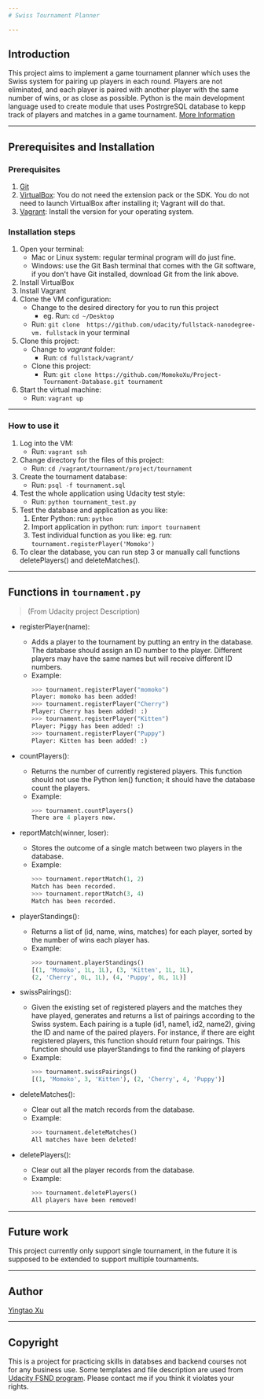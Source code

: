 ```yaml
---
# Swiss Tournament Planner

---
```


## Introduction
This project aims to implement a game tournament planner which uses the Swiss system for pairing up players in each round. Players are not eliminated, and each player is paired with another player with the same number of wins, or as close as possible.
Python is the main development language used to create module that uses PostrgreSQL database to kepp track of players and matches in a game tournament. [More Information](https://docs.google.com/document/d/16IgOm4XprTaKxAa8w02y028oBECOoB1EI1ReddADEeY/pub?embedded=true)

---

## Prerequisites and Installation
### Prerequisites
1. [Git](https://git-scm.com/doc)
2. [VirtualBox](https://classroom.udacity.com/nanodegrees/nd004/parts/af045689-1d81-46e7-8a3b-ad05de1142ce/modules/353202897075460/lessons/3423258756/concepts/14c72fe3-e3fe-4959-9c4b-467cf5b7c3a0): You do not need the extension pack or the SDK. You do not need to launch VirtualBox after installing it; Vagrant will do that.
3. [Vagrant](https://www.vagrantup.com/):  Install the version for your operating system.

### Installation steps
1. Open your terminal:
    * Mac or Linux system: regular terminal program will do just fine.
    * Windows: use the Git Bash terminal that comes with the Git software, if you don't have Git installed, download Git from the link above.
2.  Install VirtualBox
3.  Install Vagrant
4.  Clone the VM configuration:
    * Change to the desired directory for you to run this project
        *  eg. Run: `cd ~/Desktop`
    * Run: `git clone  https://github.com/udacity/fullstack-nanodegree-vm. fullstack` in your terminal
5.  Clone this project:
    * Change to *vagrant* folder:
        * Run: `cd fullstack/vagrant/`
    * Clone this project:
        * Run: `git clone https://github.com/MomokoXu/Project-Tournament-Database.git tournament`
6. Start the virtual machine:
    * Run: `vagrant up`
---
### How to use it
1. Log into the VM:
    * Run:  `vagrant ssh`
2. Change directory for the files of this project:
    * Run: `cd /vagrant/tournament/project/tournament`
3. Create the tournament database:
    * Run: `psql -f tournament.sql`
4. Test the whole application using Udacity test style:
    * Run: `python tournament_test.py`
5. Test the database and application as you like:
    1. Enter Python: run: `python`
    2. Import application in python: run: `import tournament`
    3. Test individual function as you like: eg. run: `tournament.registerPlayer('Momoko')`
6. To clear the database, you can run step 3 or manually call functions deletePlayers() and deleteMatches().

---

## Functions in ```tournament.py```
> (From Udacity project Description)
* registerPlayer(name):
    * Adds a player to the tournament by putting an entry in the database. The database should assign an ID number to the player. Different players may have the same names but will receive different ID numbers.
    * Example:
        ```python
       >>> tournament.registerPlayer("momoko")
       Player: momoko has been added!
       >>> tournament.registerPlayer("Cherry")
        Player: Cherry has been added! :)
        >>> tournament.registerPlayer("Kitten")
        Player: Piggy has been added! :)
        >>> tournament.registerPlayer("Puppy")
        Player: Kitten has been added! :)
        ```

* countPlayers():
    * Returns the number of currently registered players. This function should not use the Python len() function; it should have the database count the players.
    * Example:
        ```python
        >>> tournament.countPlayers()
        There are 4 players now.
        ```

* reportMatch(winner, loser):
    * Stores the outcome of a single match between two players in the database.
    * Example:
        ```python
        >>> tournament.reportMatch(1, 2)
        Match has been recorded.
        >>> tournament.reportMatch(3, 4)
        Match has been recorded.
        ```

* playerStandings():
    * Returns a list of (id, name, wins, matches) for each player, sorted by the number of wins each player has.
    * Example:
        ```python
        >>> tournament.playerStandings()
        [(1, 'Momoko', 1L, 1L), (3, 'Kitten', 1L, 1L),
        (2, 'Cherry', 0L, 1L), (4, 'Puppy', 0L, 1L)]
        ```

* swissPairings():
    * Given the existing set of registered players and the matches they have played, generates and returns a list of pairings according to the Swiss system. Each pairing is a tuple (id1, name1, id2, name2), giving the ID and name of the paired players. For instance, if there are eight registered players, this function should return four pairings. This function should use playerStandings to find the ranking of players
    * Example:
        ```python
        >>> tournament.swissPairings()
        [(1, 'Momoko', 3, 'Kitten'), (2, 'Cherry', 4, 'Puppy')]
        ```

* deleteMatches():
    * Clear out all the match records from the database.
    * Example:
        ```python
        >>> tournament.deleteMatches()
        All matches have been deleted!
        ```

* deletePlayers():
    * Clear out all the player records from the database.
    * Example:
        ```python
        >>> tournament.deletePlayers()
        All players have been removed!
        ```
---
## Future work
This project currently only support single tournament, in the future it is supposed to be extended to support multiple tournaments.

---

## Author
[Yingtao Xu](https://github.com/MomokoXu)

---
## Copyright
This is a project for practicing skills in databses and backend courses not for any business use. Some templates and file description are used from [Udacity FSND program](https://www.udacity.com/course/full-stack-web-developer-nanodegree--nd004). Please contact me if you think it violates your rights.